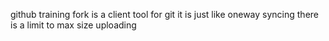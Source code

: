 github training
fork is a client tool for git
it is just like oneway syncing
there is a limit to max size uploading
